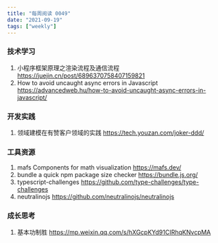 ```yaml
---
title: "每周阅读 0049"
date: "2021-09-19"
tags: ["weekly"]
---
```


### 技术学习
1. 小程序框架原理之渲染流程及通信流程 https://juejin.cn/post/6896370758407159821
2. How to avoid uncaught async errors in Javascript https://advancedweb.hu/how-to-avoid-uncaught-async-errors-in-javascript/

### 开发实践
1. 领域建模在有赞客户领域的实践 https://tech.youzan.com/joker-ddd/

### 工具资源
1. mafs Components for math visualization https://mafs.dev/ 
2. bundle a quick npm package size checker https://bundle.js.org/
3. typescript-challenges https://github.com/type-challenges/type-challenges
4. neutralinojs https://github.com/neutralinojs/neutralinojs

### 成长思考
1. 基本功制胜 https://mp.weixin.qq.com/s/hXGcpKYd91CIRhqKNvcpMA